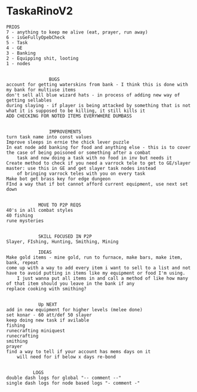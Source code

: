 # TaskaRinoV2

    PRIOS
    7 - anything to keep me alive (eat, prayer, run away)
    6 - isGeFullyOpebCheck
    5 - Task
    4 - GE
    3 - Banking
    2 - Equipping shit, looting
    1 - nodes


                    BUGS
    account for getting waterskins from bank - I think this is done with my bank for multiuse items
    don't sell all blue wizard hats - in process of adding new way of getting sellables
    during slaying - if player is being attacked by something that is not what it is supposed to be killing, it still kills it
    ADD CHECKING FOR NOTED ITEMS EVERYWHERE DUMBASS


                    IMPROVEMENTS
    turn task name into const values
    Improve sleeps in ernie the chick lever puzzle
    In eat node add banking for food and anything else - this is to cover the case of being poisoned or something after a combat
        task and now doing a task with no food in inv but needs it
    Create method to check if you need a varrock tele to get to GE/slayer master: use this in GE and get slayer task nodes instead
        of bringing varrock teles with you on every task
    Make bot get brass key for edge dungeon
    FInd a way that if bot cannot afford current equipment, use next set down


                MOVE TO P2P REQS
    40's in all combat styles
    40 fishing
    rune mysteries


                SKILL FOCUSED IN P2P
    Slayer, FIshing, Hunting, Smithing, Mining

                IDEAS
    Make gold items - mine gold, run to furnace, make bars, make item, bank, repeat
    come up with a way to add every item i want to sell to a list and not have to avoid putting in items like my equipment or food I'm using.
        I just wanna put all items in and call a method of like how many of that item should you leave in the bank if any
    replace cooking with smithing?


                Up NEXT
    add in new equipment for higher levels (melee done)
    set konar - 60 att/def 50 slayer
    keep doing new task if avilable
    fishing
    runecrafting miniquest
    runecrafting
    smithing
    prayer
    find a way to tell if your account has mems days on it
        will need for if below x days re-bond


              LOGS
    double dash logs for global "-- comment --"
    single dash logs for node based logs "- comment -"
